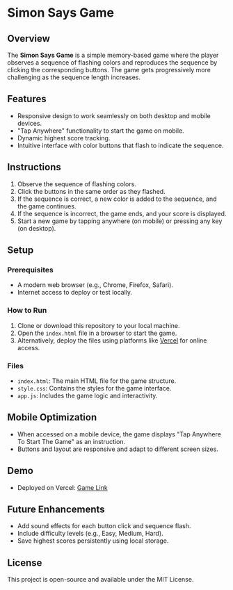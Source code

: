 # Simon Says Game

## Overview
The **Simon Says Game** is a simple memory-based game where the player observes a sequence of flashing colors and reproduces the sequence by clicking the corresponding buttons. The game gets progressively more challenging as the sequence length increases.

## Features
- Responsive design to work seamlessly on both desktop and mobile devices.
- "Tap Anywhere" functionality to start the game on mobile.
- Dynamic highest score tracking.
- Intuitive interface with color buttons that flash to indicate the sequence.

## Instructions
1. Observe the sequence of flashing colors.
2. Click the buttons in the same order as they flashed.
3. If the sequence is correct, a new color is added to the sequence, and the game continues.
4. If the sequence is incorrect, the game ends, and your score is displayed.
5. Start a new game by tapping anywhere (on mobile) or pressing any key (on desktop).

## Setup
### Prerequisites
- A modern web browser (e.g., Chrome, Firefox, Safari).
- Internet access to deploy or test locally.

### How to Run
1. Clone or download this repository to your local machine.
2. Open the `index.html` file in a browser to start the game.
3. Alternatively, deploy the files using platforms like [Vercel](https://vercel.com/) for online access.

### Files
- `index.html`: The main HTML file for the game structure.
- `style.css`: Contains the styles for the game interface.
- `app.js`: Includes the game logic and interactivity.

## Mobile Optimization
- When accessed on a mobile device, the game displays "Tap Anywhere To Start The Game" as an instruction.
- Buttons and layout are responsive and adapt to different screen sizes.

## Demo
- Deployed on Vercel: [Game Link](#)

## Future Enhancements
- Add sound effects for each button click and sequence flash.
- Include difficulty levels (e.g., Easy, Medium, Hard).
- Save highest scores persistently using local storage.

## License
This project is open-source and available under the MIT License.

